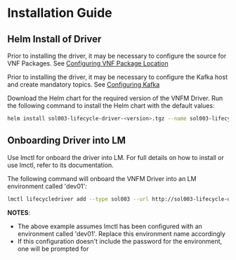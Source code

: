 # Installation Guide

## Helm Install of Driver

Prior to installing the driver, it may be necessary to configure the source for VNF Packages. See [Configuring VNF Package Location](ConfiguringVNFPackageLocation.md)

Prior to installing the driver, it may be necessary to configure the Kafka host and create mandatory topics. See [Configuring Kafka](ConfiguringKafka.md)


Download the Helm chart for the required version of the VNFM Driver. Run the following command to install the Helm chart with the default values:

```bash
helm install sol003-lifecycle-driver-<version>.tgz --name sol003-lifecycle-driver
```

## Onboarding Driver into LM

Use lmctl for onboard the driver into LM. For full details on how to install or use lmctl, refer to its documentation.

The following command will onboard the VNFM Driver into an LM environment called 'dev01':

```bash
lmctl lifecycledriver add --type sol003 --url http://sol003-lifecycle-driver:8296 dev01
```

**NOTES**:
- The above example assumes lmctl has been configured with an environment called 'dev01'. Replace this environment name accordingly
- If this configuration doesn't include the password for the environment, one will be prompted for

